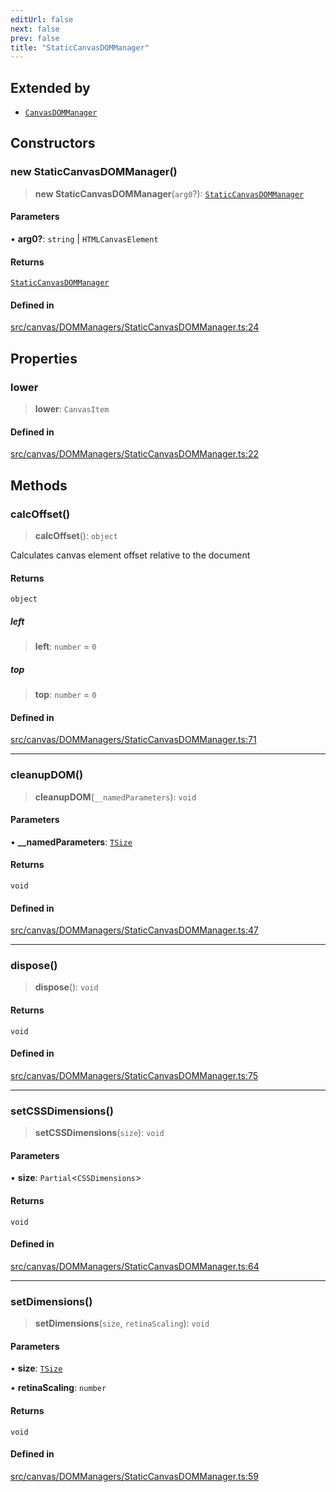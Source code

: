 ```yaml
---
editUrl: false
next: false
prev: false
title: "StaticCanvasDOMManager"
---
```


## Extended by

- [`CanvasDOMManager`](/api/classes/canvasdommanager/)

## Constructors

### new StaticCanvasDOMManager()

> **new StaticCanvasDOMManager**(`arg0`?): [`StaticCanvasDOMManager`](/api/classes/staticcanvasdommanager/)

#### Parameters

• **arg0?**: `string` \| `HTMLCanvasElement`

#### Returns

[`StaticCanvasDOMManager`](/api/classes/staticcanvasdommanager/)

#### Defined in

[src/canvas/DOMManagers/StaticCanvasDOMManager.ts:24](https://github.com/fabricjs/fabric.js/blob/v6.0.0-rc4/src/canvas/DOMManagers/StaticCanvasDOMManager.ts#L24)

## Properties

### lower

> **lower**: `CanvasItem`

#### Defined in

[src/canvas/DOMManagers/StaticCanvasDOMManager.ts:22](https://github.com/fabricjs/fabric.js/blob/v6.0.0-rc4/src/canvas/DOMManagers/StaticCanvasDOMManager.ts#L22)

## Methods

### calcOffset()

> **calcOffset**(): `object`

Calculates canvas element offset relative to the document

#### Returns

`object`

##### left

> **left**: `number` = `0`

##### top

> **top**: `number` = `0`

#### Defined in

[src/canvas/DOMManagers/StaticCanvasDOMManager.ts:71](https://github.com/fabricjs/fabric.js/blob/v6.0.0-rc4/src/canvas/DOMManagers/StaticCanvasDOMManager.ts#L71)

***

### cleanupDOM()

> **cleanupDOM**(`__namedParameters`): `void`

#### Parameters

• **\_\_namedParameters**: [`TSize`](/api/type-aliases/tsize/)

#### Returns

`void`

#### Defined in

[src/canvas/DOMManagers/StaticCanvasDOMManager.ts:47](https://github.com/fabricjs/fabric.js/blob/v6.0.0-rc4/src/canvas/DOMManagers/StaticCanvasDOMManager.ts#L47)

***

### dispose()

> **dispose**(): `void`

#### Returns

`void`

#### Defined in

[src/canvas/DOMManagers/StaticCanvasDOMManager.ts:75](https://github.com/fabricjs/fabric.js/blob/v6.0.0-rc4/src/canvas/DOMManagers/StaticCanvasDOMManager.ts#L75)

***

### setCSSDimensions()

> **setCSSDimensions**(`size`): `void`

#### Parameters

• **size**: `Partial`\<`CSSDimensions`\>

#### Returns

`void`

#### Defined in

[src/canvas/DOMManagers/StaticCanvasDOMManager.ts:64](https://github.com/fabricjs/fabric.js/blob/v6.0.0-rc4/src/canvas/DOMManagers/StaticCanvasDOMManager.ts#L64)

***

### setDimensions()

> **setDimensions**(`size`, `retinaScaling`): `void`

#### Parameters

• **size**: [`TSize`](/api/type-aliases/tsize/)

• **retinaScaling**: `number`

#### Returns

`void`

#### Defined in

[src/canvas/DOMManagers/StaticCanvasDOMManager.ts:59](https://github.com/fabricjs/fabric.js/blob/v6.0.0-rc4/src/canvas/DOMManagers/StaticCanvasDOMManager.ts#L59)
